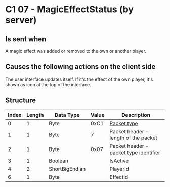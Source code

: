 # C1 07 - MagicEffectStatus (by server)

## Is sent when

A magic effect was added or removed to the own or another player.

## Causes the following actions on the client side

The user interface updates itself. If it's the effect of the own player, it's shown as icon at the top of the interface.

## Structure

| Index | Length | Data Type | Value | Description |
|-------|--------|-----------|-------|-------------|
| 0 | 1 |   Byte   | 0xC1  | [Packet type](PacketTypes.md) |
| 1 | 1 |    Byte   |   7   | Packet header - length of the packet |
| 2 | 1 |    Byte   | 0x07  | Packet header - packet type identifier |
| 3 | 1 | Boolean |  | IsActive |
| 4 | 2 | ShortBigEndian |  | PlayerId |
| 6 | 1 | Byte |  | EffectId |